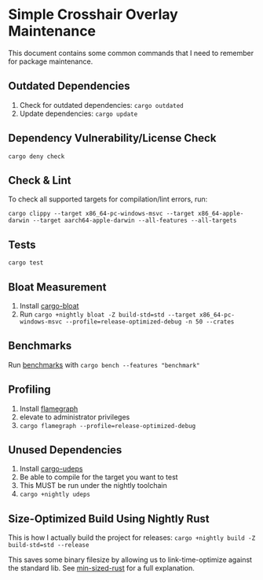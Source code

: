 # Simple Crosshair Overlay Maintenance

This document contains some common commands that I need to remember for package maintenance.

## Outdated Dependencies

1. Check for outdated dependencies: `cargo outdated`
2. Update dependencies: `cargo update`

## Dependency Vulnerability/License Check

`cargo deny check`

## Check & Lint

To check all supported targets for compilation/lint errors, run:

`cargo clippy --target x86_64-pc-windows-msvc --target x86_64-apple-darwin --target aarch64-apple-darwin --all-features --all-targets`

## Tests

`cargo test`

## Bloat Measurement

1. Install [cargo-bloat](https://github.com/RazrFalcon/cargo-bloat)
2. Run `cargo +nightly bloat -Z build-std=std --target x86_64-pc-windows-msvc --profile=release-optimized-debug -n 50 --crates`

## Benchmarks

Run [benchmarks](benches) with
`cargo bench --features "benchmark"`

## Profiling

1. Install [flamegraph](https://github.com/flamegraph-rs/flamegraph)
2. elevate to administrator privileges
3. `cargo flamegraph --profile=release-optimized-debug`

## Unused Dependencies

1. Install [cargo-udeps](https://github.com/est31/cargo-udeps)
2. Be able to compile for the target you want to test
3. This MUST be run under the nightly toolchain
4. `cargo +nightly udeps`

## Size-Optimized Build Using Nightly Rust

This is how I actually build the project for releases:
`cargo +nightly build -Z build-std=std --release`

This saves some binary filesize by allowing us to link-time-optimize against the standard lib. 
See [min-sized-rust](https://github.com/johnthagen/min-sized-rust) for a full explanation.
